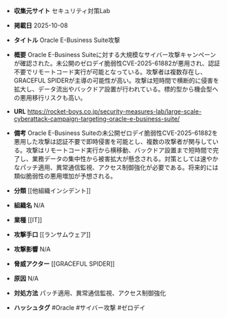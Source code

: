 - **収集元サイト**
セキュリティ対策Lab

- **掲載日**
2025-10-08

- **タイトル**
Oracle E-Business Suite攻撃

- **概要**
Oracle E-Business Suiteに対する大規模なサイバー攻撃キャンペーンが確認された。未公開のゼロデイ脆弱性CVE-2025-61882が悪用され、認証不要でリモートコード実行が可能となっている。攻撃者は複数存在し、GRACEFUL SPIDERが主導の可能性が高い。攻撃は短時間で横断的に侵害を拡大し、データ流出やバックドア設置が行われている。標的型から機会型への悪用移行リスクも高い。

- **URL**
https://rocket-boys.co.jp/security-measures-lab/large-scale-cyberattack-campaign-targeting-oracle-e-business-suite/

- **備考**
Oracle E-Business Suiteの未公開ゼロデイ脆弱性CVE-2025-61882を悪用した攻撃は認証不要で即時侵害を可能とし、複数の攻撃者が関与している。攻撃はリモートコード実行から横移動、バックドア設置まで短時間で完了し、業務データの集中性から被害拡大が懸念される。対策としては速やかなパッチ適用、異常通信監視、アクセス制御強化が必要である。将来的には類似脆弱性の悪用増加が予想される。

- **分類**
[[他組織インシデント]]

- **組織名**
N/A

- **業種**
[[IT]]

- **攻撃手口**
[[ランサムウェア]]

- **攻撃影響**
N/A

- **脅威アクター**
[[GRACEFUL SPIDER]]

- **原因**
N/A

- **対処方法**
パッチ適用、異常通信監視、アクセス制御強化

- **ハッシュタグ**
#Oracle #サイバー攻撃 #ゼロデイ
